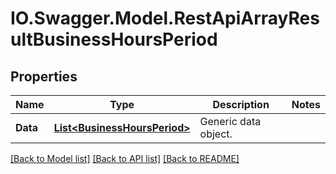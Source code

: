 # IO.Swagger.Model.RestApiArrayResultBusinessHoursPeriod
## Properties

Name | Type | Description | Notes
------------ | ------------- | ------------- | -------------
**Data** | [**List&lt;BusinessHoursPeriod&gt;**](BusinessHoursPeriod.md) | Generic data object. | 

[[Back to Model list]](../README.md#documentation-for-models) [[Back to API list]](../README.md#documentation-for-api-endpoints) [[Back to README]](../README.md)

